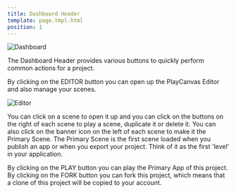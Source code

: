 ```yaml
---
title: Dashboard Header
template: page.tmpl.html
position: 1
---
```


![Dashboard][1]

The Dashboard Header provides various buttons to quickly perform common actions for a project.

By clicking on the EDITOR button you can open up the PlayCanvas Editor and also manage your scenes.

![Editor][2]

You can click on a scene to open it up and you can click on the buttons on the right of each scene to play a scene, duplicate it or delete it. You can also click on the banner icon on the left of each scene to make it the Primary Scene. The Primary Scene is the first scene loaded when you publish an app or when you export your project. Think of it as the first 'level' in your application.

By clicking on the PLAY button you can play the Primary App of this project. By clicking on the FORK button you can fork this project, which means that a clone of this project will be copied to your account.

[1]: /images/platform/dashboard_header.png
[2]: /images/platform/dashboard_header_editor.png

